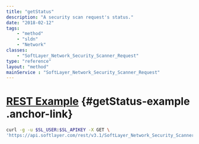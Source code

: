 ```yaml
---
title: "getStatus"
description: "A security scan request's status."
date: "2018-02-12"
tags:
    - "method"
    - "sldn"
    - "Network"
classes:
    - "SoftLayer_Network_Security_Scanner_Request"
type: "reference"
layout: "method"
mainService : "SoftLayer_Network_Security_Scanner_Request"
---
```


# [REST Example](#getStatus-example) <a href="/article/rest/"><i class="fas fa-question"></i></a> {#getStatus-example .anchor-link} 
```bash
curl -g -u $SL_USER:$SL_APIKEY -X GET \
'https://api.softlayer.com/rest/v3.1/SoftLayer_Network_Security_Scanner_Request/{SoftLayer_Network_Security_Scanner_RequestID}/getStatus'
```
